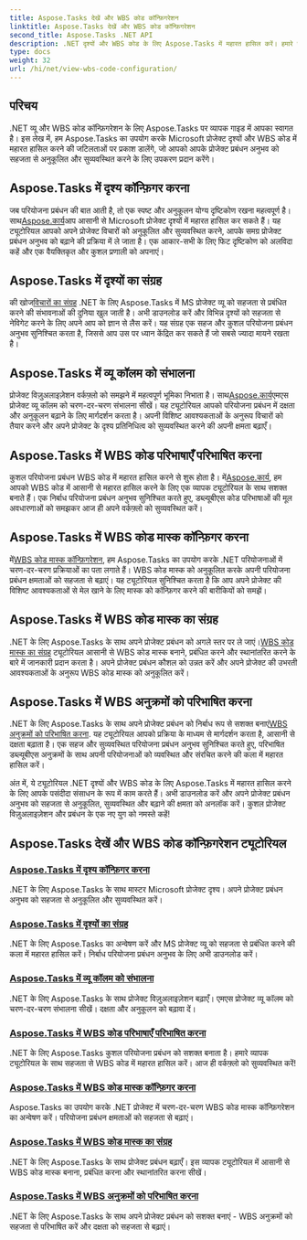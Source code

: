 ```yaml
---
title: Aspose.Tasks देखें और WBS कोड कॉन्फ़िगरेशन
linktitle: Aspose.Tasks देखें और WBS कोड कॉन्फ़िगरेशन
second_title: Aspose.Tasks .NET API
description: .NET दृश्यों और WBS कोड के लिए Aspose.Tasks में महारत हासिल करें। हमारे चरण-दर-चरण ट्यूटोरियल के साथ परियोजना प्रबंधन को अनुकूलित करें। निर्बाध प्रोजेक्ट विज़ुअलाइज़ेशन के लिए अभी डाउनलोड करें।
type: docs
weight: 32
url: /hi/net/view-wbs-code-configuration/
---
```


## परिचय

.NET व्यू और WBS कोड कॉन्फ़िगरेशन के लिए Aspose.Tasks पर व्यापक गाइड में आपका स्वागत है। इस लेख में, हम Aspose.Tasks का उपयोग करके Microsoft प्रोजेक्ट दृश्यों और WBS कोड में महारत हासिल करने की जटिलताओं पर प्रकाश डालेंगे, जो आपको आपके प्रोजेक्ट प्रबंधन अनुभव को सहजता से अनुकूलित और सुव्यवस्थित करने के लिए उपकरण प्रदान करेंगे।

## Aspose.Tasks में दृश्य कॉन्फ़िगर करना

 जब परियोजना प्रबंधन की बात आती है, तो एक स्पष्ट और अनुकूलन योग्य दृष्टिकोण रखना महत्वपूर्ण है। साथ[Aspose.कार्य](./configuring-views/)आप आसानी से Microsoft प्रोजेक्ट दृश्यों में महारत हासिल कर सकते हैं। यह ट्यूटोरियल आपको अपने प्रोजेक्ट विचारों को अनुकूलित और सुव्यवस्थित करने, आपके समग्र प्रोजेक्ट प्रबंधन अनुभव को बढ़ाने की प्रक्रिया में ले जाता है। एक आकार-सभी के लिए फिट दृष्टिकोण को अलविदा कहें और एक वैयक्तिकृत और कुशल प्रणाली को अपनाएं।

## Aspose.Tasks में दृश्यों का संग्रह

 की खोज[विचारों का संग्रह](./view-collection/) .NET के लिए Aspose.Tasks में MS प्रोजेक्ट व्यू को सहजता से प्रबंधित करने की संभावनाओं की दुनिया खुल जाती है। अभी डाउनलोड करें और विभिन्न दृश्यों को सहजता से नेविगेट करने के लिए अपने आप को ज्ञान से लैस करें। यह संग्रह एक सहज और कुशल परियोजना प्रबंधन अनुभव सुनिश्चित करता है, जिससे आप उस पर ध्यान केंद्रित कर सकते हैं जो सबसे ज्यादा मायने रखता है।

## Aspose.Tasks में व्यू कॉलम को संभालना

 प्रोजेक्ट विज़ुअलाइज़ेशन वर्कफ़्लो को समझने में महत्वपूर्ण भूमिका निभाता है। साथ[Aspose.कार्य](./view-columns/)एमएस प्रोजेक्ट व्यू कॉलम को चरण-दर-चरण संभालना सीखें। यह ट्यूटोरियल आपको परियोजना प्रबंधन में दक्षता और अनुकूलन बढ़ाने के लिए मार्गदर्शन करता है। अपनी विशिष्ट आवश्यकताओं के अनुरूप विचारों को तैयार करने और अपने प्रोजेक्ट के दृश्य प्रतिनिधित्व को सुव्यवस्थित करने की अपनी क्षमता बढ़ाएँ।

## Aspose.Tasks में WBS कोड परिभाषाएँ परिभाषित करना

 कुशल परियोजना प्रबंधन WBS कोड में महारत हासिल करने से शुरू होता है। में[Aspose.कार्य](./wbs-code-definitions/), हम आपको WBS कोड में आसानी से महारत हासिल करने के लिए एक व्यापक ट्यूटोरियल के साथ सशक्त बनाते हैं। एक निर्बाध परियोजना प्रबंधन अनुभव सुनिश्चित करते हुए, डब्ल्यूबीएस कोड परिभाषाओं की मूल अवधारणाओं को समझकर आज ही अपने वर्कफ़्लो को सुव्यवस्थित करें।

## Aspose.Tasks में WBS कोड मास्क कॉन्फ़िगर करना

 में[WBS कोड मास्क कॉन्फ़िगरेशन](./wbs-code-masks/), हम Aspose.Tasks का उपयोग करके .NET परियोजनाओं में चरण-दर-चरण प्रक्रियाओं का पता लगाते हैं। WBS कोड मास्क को अनुकूलित करके अपनी परियोजना प्रबंधन क्षमताओं को सहजता से बढ़ाएं। यह ट्यूटोरियल सुनिश्चित करता है कि आप अपने प्रोजेक्ट की विशिष्ट आवश्यकताओं से मेल खाने के लिए मास्क को कॉन्फ़िगर करने की बारीकियों को समझें।

## Aspose.Tasks में WBS कोड मास्क का संग्रह

 .NET के लिए Aspose.Tasks के साथ अपने प्रोजेक्ट प्रबंधन को अगले स्तर पर ले जाएं।[WBS कोड मास्क का संग्रह](./wbs-code-mask-collection/) ट्यूटोरियल आसानी से WBS कोड मास्क बनाने, प्रबंधित करने और स्थानांतरित करने के बारे में जानकारी प्रदान करता है। अपने प्रोजेक्ट प्रबंधन कौशल को उन्नत करें और अपने प्रोजेक्ट की उभरती आवश्यकताओं के अनुरूप WBS कोड मास्क को अनुकूलित करें।

## Aspose.Tasks में WBS अनुक्रमों को परिभाषित करना

 .NET के लिए Aspose.Tasks के साथ अपने प्रोजेक्ट प्रबंधन को निर्बाध रूप से सशक्त बनाएं[WBS अनुक्रमों को परिभाषित करना](./wbs-sequences/). यह ट्यूटोरियल आपको प्रक्रिया के माध्यम से मार्गदर्शन करता है, आसानी से दक्षता बढ़ाता है। एक सहज और सुव्यवस्थित परियोजना प्रबंधन अनुभव सुनिश्चित करते हुए, परिभाषित डब्ल्यूबीएस अनुक्रमों के साथ अपनी परियोजनाओं को व्यवस्थित और संरचित करने की कला में महारत हासिल करें।

अंत में, ये ट्यूटोरियल .NET दृश्यों और WBS कोड के लिए Aspose.Tasks में महारत हासिल करने के लिए आपके पसंदीदा संसाधन के रूप में काम करते हैं। अभी डाउनलोड करें और अपने प्रोजेक्ट प्रबंधन अनुभव को सहजता से अनुकूलित, सुव्यवस्थित और बढ़ाने की क्षमता को अनलॉक करें। कुशल प्रोजेक्ट विज़ुअलाइज़ेशन और प्रबंधन के एक नए युग को नमस्ते कहें!
## Aspose.Tasks देखें और WBS कोड कॉन्फ़िगरेशन ट्यूटोरियल
### [Aspose.Tasks में दृश्य कॉन्फ़िगर करना](./configuring-views/)
.NET के लिए Aspose.Tasks के साथ मास्टर Microsoft प्रोजेक्ट दृश्य। अपने प्रोजेक्ट प्रबंधन अनुभव को सहजता से अनुकूलित और सुव्यवस्थित करें।
### [Aspose.Tasks में दृश्यों का संग्रह](./view-collection/)
.NET के लिए Aspose.Tasks का अन्वेषण करें और MS प्रोजेक्ट व्यू को सहजता से प्रबंधित करने की कला में महारत हासिल करें। निर्बाध परियोजना प्रबंधन अनुभव के लिए अभी डाउनलोड करें।
### [Aspose.Tasks में व्यू कॉलम को संभालना](./view-columns/)
.NET के लिए Aspose.Tasks के साथ प्रोजेक्ट विज़ुअलाइज़ेशन बढ़ाएँ। एमएस प्रोजेक्ट व्यू कॉलम को चरण-दर-चरण संभालना सीखें। दक्षता और अनुकूलन को बढ़ावा दें।
### [Aspose.Tasks में WBS कोड परिभाषाएँ परिभाषित करना](./wbs-code-definitions/)
.NET के लिए Aspose.Tasks कुशल परियोजना प्रबंधन को सशक्त बनाता है। हमारे व्यापक ट्यूटोरियल के साथ सहजता से WBS कोड में महारत हासिल करें। आज ही वर्कफ़्लो को सुव्यवस्थित करें!
### [Aspose.Tasks में WBS कोड मास्क कॉन्फ़िगर करना](./wbs-code-masks/)
Aspose.Tasks का उपयोग करके .NET प्रोजेक्ट में चरण-दर-चरण WBS कोड मास्क कॉन्फ़िगरेशन का अन्वेषण करें। परियोजना प्रबंधन क्षमताओं को सहजता से बढ़ाएं।
### [Aspose.Tasks में WBS कोड मास्क का संग्रह](./wbs-code-mask-collection/)
.NET के लिए Aspose.Tasks के साथ प्रोजेक्ट प्रबंधन बढ़ाएँ। इस व्यापक ट्यूटोरियल में आसानी से WBS कोड मास्क बनाना, प्रबंधित करना और स्थानांतरित करना सीखें।
### [Aspose.Tasks में WBS अनुक्रमों को परिभाषित करना](./wbs-sequences/)
.NET के लिए Aspose.Tasks के साथ अपने प्रोजेक्ट प्रबंधन को सशक्त बनाएं - WBS अनुक्रमों को सहजता से परिभाषित करें और दक्षता को सहजता से बढ़ाएं।